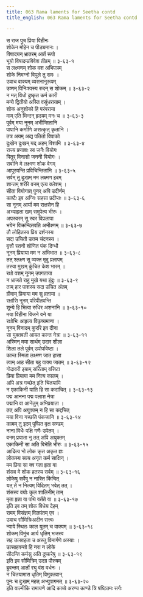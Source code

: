 ```yaml
---
title: 063 Rama laments for Seetha contd
title_english: 063 Rama laments for Seetha contd

---
```


<div class="audioEmbed"  caption="श्रीराम-हरिसीताराममूर्ति-घनपाठिभ्यां वचनम्" src="https://archive.org/download/Ramayana-recitation-Sriram-harisItArAmamUrti-Ghanapaati-v2/Kanda_3/Kanda_3_ARK-063-Lakshmanena_Rama_Samthvanam.mp3"></div>

स राज पुत्र प्रिया विहीनः  
शोकेन मोहेन च पीड्यमानः ।  
विषादयन् भ्रातरम् आर्त रूपो  
भूयो विषादम्प्रविवेश तीव्रम् ॥ ३-६३-१  
स लक्ष्मणम् शोक वश अभिपन्नम्  
शोके निमग्नो विपुले तु रामः ।  
उवाच वाक्यम् व्यसनानुरूपम्  
उष्णम् विनिःश्वस्य रुदन् स शोकम् ॥ ३-६३-२  
न मत् विधो दुष्कृत कर्म कारी  
मन्ये द्वितीयो अस्ति वसुंधरायाम् ।  
शोक अनुशोको हि परंपराया  
माम् एति भिन्दन् हृदयम् मनः च ॥ ३-६३-३  
पूर्वम् मया नूनम् अभीप्सितानि  
पापानि कर्माणि असत्कृत् कृतानि ।  
तत्र अयम् अद्य पतितो विपाको  
दुःखेन दुःखम् यद् अहम् विशामि ॥ ३-६३-४  
राज्य प्रणाशः स्व जनैः वियोगः  
पितुर् विनाशो जननी वियोगः ।  
सर्वानि मे लक्ष्मण शोक वेगम्  
आपूरयन्ति प्रविचिन्तितानि ॥ ३-६३-५  
सर्वम् तु दुःखम् मम लक्ष्मण इदम्  
शान्तम् शरीरे वनम् एत्य क्लेशम् ।  
सीता वियोगात् पुनर् अपि उदीर्णम्  
काष्टैः इव अग्निः सहसा प्रदीप्तः ॥ ३-६३-६  
सा नूनम् आर्या मम राक्षसेन हि  
अभ्याहृता खम् समुपेत्य भीरुः ।  
अपस्वरम् सु स्वर विप्रलापा  
भयेन विक्रन्दितवति अभीक्ष्णम् ॥ ३-६३-७  
तौ लोहितस्य प्रिय दर्शनस्य  
सदा उचितौ उत्तम चंदनस्य ।  
वृत्तौ स्तनौ शोणित पंक दिग्धौ  
नूनम् प्रियाया मम न अभिभात ॥ ३-६३-८  
तत् श्लक्ष्ण सु व्यक्त मृदु प्रलापम्  
तस्या मुखम् कुंचित केश भारम् ।  
रक्षो वशम् नूनम् उपगताया  
न भ्राजते राहु मुखे यथा इंदुः ॥ ३-६३-९  
ताम् हार पाशस्य सदा उचित अंतम्  
ग्रीवाम् प्रियाया मम सु व्रताया ।  
रक्षांसि नूनम् परिपीतवन्ति  
शून्ये हि भित्वा रुधिर अशनानि ॥ ३-६३-१०  
मया विहीना विजने वने या  
रक्षोभिः आहृत्य विकृष्यमाणा ।  
नूनम् विनादम् कुररि इव दीना  
सा मुक्तवती आयत कान्त नेत्रा ॥ ३-६३-११  
अस्मिन् मया सार्थम् उदार शीला  
शिला तले पूर्वम् उपोपविष्टा ।  
कान्त स्मिता लक्ष्मण जात हासा  
त्वाम् आह सीता बहु वाक्य जातम् ॥ ३-६३-१२  
गोदावरी इयाम् सरिताम् वरिष्टा  
प्रिया प्रियाया मम नित्य कालम् ।  
अपि अत्र गच्छेत् इति चिंतयामि  
न एकाकिनी याति हि सा कदाचित् ॥ ३-६३-१३  
पद्म आनना पद्म पलाश नेत्रा  
पद्मानि वा आनेतुम् अभिप्रयाता ।  
तत् अपि अयुक्तम् न हि सा कद्दचित्  
मया विना गच्छति पंकजानि ॥ ३-६३-१४  
कामम् तु इदम् पुष्पित वृक्ष सण्डम्  
नाना विधैः पक्षि गणैः उपेतम् ।  
वनम् प्रयाता नु तत् अपि अयुक्तम्  
एकाकिनी सा अति बिभेति भीरुः ॥ ३-६३-१५  
आदित्य भो लोक क्रृत अकृत ज्ञः  
लोकस्य सत्य अनृत कर्म साक्षिन् ।  
मम प्रिया सा क्व गता हृता वा  
शंसव मे शोक हतस्य सर्वम् ॥ ३-६३-१६  
लोकेषु सर्वेषु न नास्ति किंचित्  
यत् ते न नित्यम् विदितम् भवेत् तत् ।  
शंसस्व वयोः कुल शालिनीम् ताम्  
मृता हृता वा पथि वर्तते वा ॥ ३-६३-१७  
इति इव तम् शोक विधेय देहम्  
रामम् विसंज्ञम् विलपंतम् एव ।  
उवाच सौमित्रिःअदीन सत्त्वः  
न्याये स्थितः काल युतम् च वाक्यम् ॥ ३-६३-१८  
शोकम् विमुंच आर्य धृतिम् भजस्व  
सह उत्साहता च अस्तु विमार्गणे अस्याः ।  
उत्साहवन्तो हि नरा न लोके  
सीदन्ति कर्मसु अति दुष्करेषु ॥ ३-६३-१९  
इति इव सौमित्रिम् उदग्र पौरुषम्  
ब्रुवन्तम् आर्तो रघु वंश वर्धनः ।  
न चिंतयामास धृतिम् विमुक्तवान्  
पुनः च दुःखम् महत् अभ्युपागमत् ॥ ३-६३-२०  
इति वाल्मीकि रामायणे आदि काव्ये अरण्य काण्डे त्रि षष्टितमः सर्गः